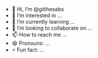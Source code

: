 - 👋 Hi, I’m @gitihesabs
- 👀 I’m interested in ...
- 🌱 I’m currently learning ...
- 💞️ I’m looking to collaborate on ...
- 📫 How to reach me ...
- 😄 Pronouns: ...
- ⚡ Fun fact: ...

<!---
gitihesabs/gitihesabs is a ✨ special ✨ repository because its `README.md` (this file) appears on your GitHub profile.
You can click the Preview link to take a look at your changes.
--->
